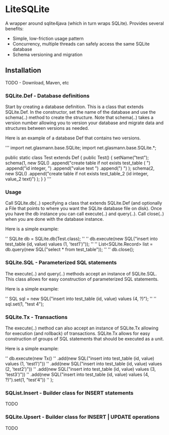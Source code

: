 # LiteSQLite

A wrapper around sqlite4java (which in turn wraps SQLite).  Provides several benefits:
* Simple, low-friction usage pattern
* Concurrency, multiple threads can safely access the same SQLite database
* Schema versioning and migration

## Installation

TODO - Download, Maven, etc

### SQLite.Def - Database definitions

Start by creating a database definition.  This is a class that extends SQLite.Def.  In the constructor, set the name of the database and use the schema(..) method to create the structure.  Note that schema(..) takes a version number allowing you to version your database and migrate data and structures between versions as needed.  

Here is an example of a database Def that contains two versions.

'''
import net.glasmann.base.SQLite;
import net.glasmann.base.SQLite.*;

public static class Test extends Def {
	public Test() {
		setName("test");
		schema(1, new SQL()
			.append("create table if not exists test_table ( ")
			.append("id integer, ")
			.append("value text ")
			.append(") ")
		);
		schema(2, new SQL()
			.append("create table if not exists test_table_2 (id integer, value_2 text)")
		);
	}
}
'''
### Usage

Call SQLite.db(..) specifying a class that extends SQLite.Def (and optionally a File that points to where you want the SQLite database file on disk).  Once you have the db instance you can call execute(..) and query(..).  Call close(..) when you are done with the database instance.

Here is a simple example:

''	SQLite db = SQLite.db(Test.class);
''
''	db.execute(new SQL("insert into test_table (id, value) values (1, 'test1')"));
'' 
''	List<SQLite.Record> list = db.query(new SQL("select * from test_table"));
'' 
''	db.close();

### SQLite.SQL - Parameterized SQL statements

The execute(..) and query(..) methods accept an instance of SQLite.SQL.  This class allows for easy construction of parameterized SQL statements.  

Here is a simple example:

'' SQL sql = new SQL("insert into test_table (id, value) values (4, ?)");
'' 
'' sql.set(1, "test 4");

### SQLite.Tx - Transactions

The execute(..) method can also accept an instance of SQLite.Tx allowing for execution (and rollback) of transactions.  SQLite.Tx allows for easy construction of groups of SQL statements that should be executed as a unit.

Here is a simple example:

''	db.execute(new Tx()
''		.add(new SQL("insert into test_table (id, value) values (1, 'test1')"))
''		.add(new SQL("insert into test_table (id, value) values (2, 'test2')"))
''		.add(new SQL("insert into test_table (id, value) values (3, 'test3')"))
''		.add(new SQL("insert into test_table (id, value) values (4, ?)").set(1, "test'4"))
''	);

### SQList.Insert - Builder class for INSERT statements

TODO

### SQLite.Upsert - Builder class for INSERT | UPDATE operations

TODO